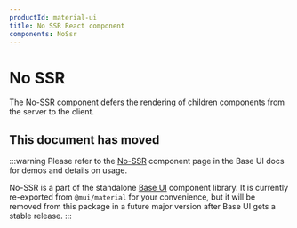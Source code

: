 ```yaml
---
productId: material-ui
title: No SSR React component
components: NoSsr
---
```


# No SSR

<p class="description">The No-SSR component defers the rendering of children components from the server to the client.</p>

## This document has moved

:::warning
Please refer to the [No-SSR](/base-ui/react-no-ssr/) component page in the Base UI docs for demos and details on usage.

No-SSR is a part of the standalone [Base UI](/base-ui/) component library.
It is currently re-exported from `@mui/material` for your convenience, but it will be removed from this package in a future major version after Base UI gets a stable release.
:::
